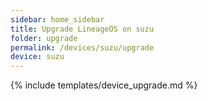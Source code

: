 ```yaml
---
sidebar: home_sidebar
title: Upgrade LineageOS on suzu
folder: upgrade
permalink: /devices/suzu/upgrade
device: suzu
---
```

{% include templates/device_upgrade.md %}

